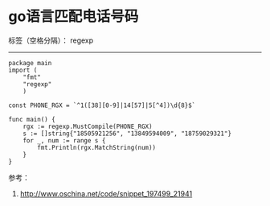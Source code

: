 ﻿# go语言匹配电话号码

标签（空格分隔）： regexp

---

```
package main
import (
    "fmt"
    "regexp"
    )

const PHONE_RGX = `^1([38][0-9]|14[57]|5[^4])\d{8}$`

func main() {
	rgx := regexp.MustCompile(PHONE_RGX)
	s := []string{"18505921256", "13849594009", "18759029321"}
	for _, num := range s {
		fmt.Println(rgx.MatchString(num))
	}
}

```
参考：

 1. http://www.oschina.net/code/snippet_197499_21941

